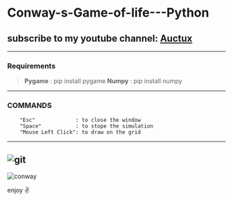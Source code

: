 # Conway-s-Game-of-life---Python
## subscribe to my youtube channel: [Auctux](https://www.youtube.com/channel/UCjPk9YDheKst1FlAf_KSpyA)
---
### Requirements
> **Pygame** : pip install pygame
> **Numpy**  : pip install numpy
---
### COMMANDS
        "Esc"             : to close the window
        "Space"           : to stope the simulation
        "Mouse Left Click": to draw on the grid
---
![git](https://user-images.githubusercontent.com/48150537/80609593-e6f6ab00-8a55-11ea-9b86-de7ef878a548.png)
---

![conway](https://user-images.githubusercontent.com/48150537/80609620-f118a980-8a55-11ea-9366-98f75728403e.png)

enjoy ✌️
